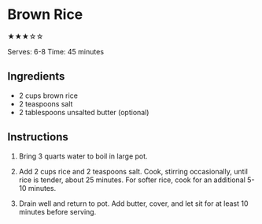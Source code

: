 # Brown Rice

★★★☆☆

Serves: 6-8
Time: 45 minutes

## Ingredients

* 2 cups brown rice
* 2 teaspoons salt
* 2 tablespoons unsalted butter (optional)

## Instructions

1. Bring 3 quarts water to boil in large pot.

2. Add 2 cups rice and 2 teaspoons salt. Cook, stirring occasionally, until rice is tender, about 25 minutes. For softer rice, cook for an additional 5-10 minutes.

2. Drain well and return to pot. Add butter, cover, and let sit for at least 10 minutes before serving.
